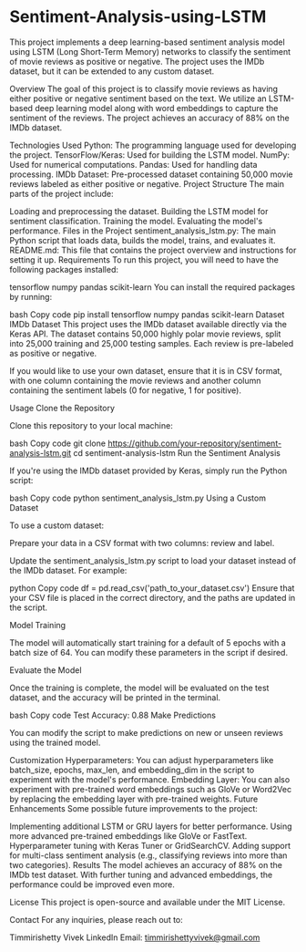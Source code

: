 # Sentiment-Analysis-using-LSTM
This project implements a deep learning-based sentiment analysis model using LSTM (Long Short-Term Memory) networks to classify the sentiment of movie reviews as positive or negative. The project uses the IMDb dataset, but it can be extended to any custom dataset.

Overview
The goal of this project is to classify movie reviews as having either positive or negative sentiment based on the text. We utilize an LSTM-based deep learning model along with word embeddings to capture the sentiment of the reviews. The project achieves an accuracy of 88% on the IMDb dataset.

Technologies Used
Python: The programming language used for developing the project.
TensorFlow/Keras: Used for building the LSTM model.
NumPy: Used for numerical computations.
Pandas: Used for handling data processing.
IMDb Dataset: Pre-processed dataset containing 50,000 movie reviews labeled as either positive or negative.
Project Structure
The main parts of the project include:

Loading and preprocessing the dataset.
Building the LSTM model for sentiment classification.
Training the model.
Evaluating the model's performance.
Files in the Project
sentiment_analysis_lstm.py: The main Python script that loads data, builds the model, trains, and evaluates it.
README.md: This file that contains the project overview and instructions for setting it up.
Requirements
To run this project, you will need to have the following packages installed:

tensorflow
numpy
pandas
scikit-learn
You can install the required packages by running:

bash
Copy code
pip install tensorflow numpy pandas scikit-learn
Dataset
IMDb Dataset
This project uses the IMDb dataset available directly via the Keras API. The dataset contains 50,000 highly polar movie reviews, split into 25,000 training and 25,000 testing samples. Each review is pre-labeled as positive or negative.

If you would like to use your own dataset, ensure that it is in CSV format, with one column containing the movie reviews and another column containing the sentiment labels (0 for negative, 1 for positive).

Usage
Clone the Repository

Clone this repository to your local machine:

bash
Copy code
git clone https://github.com/your-repository/sentiment-analysis-lstm.git
cd sentiment-analysis-lstm
Run the Sentiment Analysis

If you're using the IMDb dataset provided by Keras, simply run the Python script:

bash
Copy code
python sentiment_analysis_lstm.py
Using a Custom Dataset

To use a custom dataset:

Prepare your data in a CSV format with two columns: review and label.

Update the sentiment_analysis_lstm.py script to load your dataset instead of the IMDb dataset. For example:

python
Copy code
df = pd.read_csv('path_to_your_dataset.csv')
Ensure that your CSV file is placed in the correct directory, and the paths are updated in the script.

Model Training

The model will automatically start training for a default of 5 epochs with a batch size of 64. You can modify these parameters in the script if desired.

Evaluate the Model

Once the training is complete, the model will be evaluated on the test dataset, and the accuracy will be printed in the terminal.

bash
Copy code
Test Accuracy: 0.88
Make Predictions

You can modify the script to make predictions on new or unseen reviews using the trained model.

Customization
Hyperparameters: You can adjust hyperparameters like batch_size, epochs, max_len, and embedding_dim in the script to experiment with the model's performance.
Embedding Layer: You can also experiment with pre-trained word embeddings such as GloVe or Word2Vec by replacing the embedding layer with pre-trained weights.
Future Enhancements
Some possible future improvements to the project:

Implementing additional LSTM or GRU layers for better performance.
Using more advanced pre-trained embeddings like GloVe or FastText.
Hyperparameter tuning with Keras Tuner or GridSearchCV.
Adding support for multi-class sentiment analysis (e.g., classifying reviews into more than two categories).
Results
The model achieves an accuracy of 88% on the IMDb test dataset. With further tuning and advanced embeddings, the performance could be improved even more.

License
This project is open-source and available under the MIT License.

Contact
For any inquiries, please reach out to:

Timmirishetty Vivek
LinkedIn
Email: timmirishettyvivek@gmail.com
